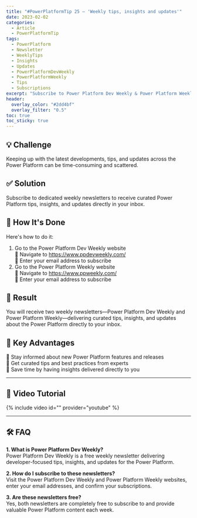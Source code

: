 ```yaml
---
title: "#PowerPlatformTip 25 – 'Weekly tips, insights and updates'"
date: 2023-02-02
categories:
  - Article
  - PowerPlatformTip
tags:
  - PowerPlatform
  - Newsletter
  - WeeklyTips
  - Insights
  - Updates
  - PowerPlatformDevWeekly
  - PowerPlatformWeekly
  - Tips
  - Subscriptions
excerpt: "Subscribe to Power Platform Dev Weekly & Power Platform Weekly for weekly tips, insights, and updates on the latest Power Platform developments."
header:
  overlay_color: "#2dd4bf"
  overlay_filter: "0.5"
toc: true
toc_sticky: true
---
```


## 💡 Challenge
Keeping up with the latest developments, tips, and updates across the Power Platform can be time-consuming and scattered.

## ✅ Solution
Subscribe to dedicated weekly newsletters to receive curated Power Platform tips, insights, and updates directly in your inbox.

## 🔧 How It's Done
Here's how to do it:
1. Go to the Power Platform Dev Weekly website  
   🔸 Navigate to https://www.ppdevweekly.com/  
   🔸 Enter your email address to subscribe
2. Go to the Power Platform Weekly website  
   🔸 Navigate to https://www.ppweekly.com/  
   🔸 Enter your email address to subscribe

## 🎉 Result
You will receive two weekly newsletters—Power Platform Dev Weekly and Power Platform Weekly—delivering curated tips, insights, and updates about the Power Platform directly to your inbox.

## 🌟 Key Advantages
🔸 Stay informed about new Power Platform features and releases  
🔸 Get curated tips and best practices from experts  
🔸 Save time by having insights delivered directly to you

---

## 🎥 Video Tutorial
{% include video id="" provider="youtube" %}

---

## 🛠️ FAQ
**1. What is Power Platform Dev Weekly?**  
Power Platform Dev Weekly is a free weekly newsletter delivering developer-focused tips, insights, and updates for the Power Platform.

**2. How do I subscribe to these newsletters?**  
Visit the Power Platform Dev Weekly and Power Platform Weekly websites, enter your email addresses, and confirm your subscriptions.

**3. Are these newsletters free?**  
Yes, both newsletters are completely free to subscribe to and provide valuable Power Platform content each week.